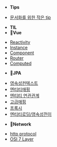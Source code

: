 - **Tips**
* [문서화를 위한 작은 tip](/etc/tips.md)
- **TIL**
- **🐹Vue**
* [Reactivity](/TIL/vue-reactivity.md)
* [Instance](/TIL/vue-instance.md)
* [Component](/TIL/vue-component.md)
* [Router](/TIL/vue-router.md)
* [Computed](/TIL/vue-computed.md)

- **🐻JPA**
* [영속성컨텍스트](/TIL/JPA/jpa-persistence-context.md)
* [엔티티매핑](/TIL/JPA/jpa-entity-mapping.md)
* [엔티티 연관관계](/TIL/JPA/jpa-relation-mapping.md)
* [고급매핑](/TIL/JPA/jpa-relation-mapping2.md)
* [프록시](/TIL/JPA/jpa-proxy.md)
* [엔티티로딩/영속성전이](/TIL/JPA/jpa-entity-loading-cascade.md)


- **🐯Network**
* [http protocol](/TIL/network/http-protocol.md)
* [OSI 7 Layer](/TIL/network/osi7-layer.md)